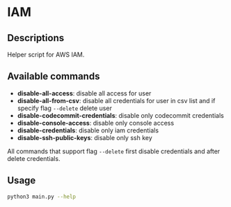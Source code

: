 # IAM

## Descriptions

Helper script for AWS IAM.

## Available commands 

- **disable-all-access**: disable all access for user
- **disable-all-from-csv**: disable all credentials for user in csv list and if specify flag `--delete` delete user
- **disable-codecommit-credentials**: disable only codecommit credentials
- **disable-console-access**: disable only console access
- **disable-credentials**: disable only iam credentials
- **disable-ssh-public-keys**: disable only ssh key

All commands that support flag `--delete` first disable credentials and after delete credentials.

## Usage
```Bash
python3 main.py --help
```